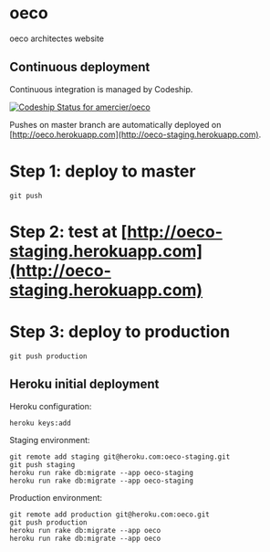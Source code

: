 oeco
====

oeco architectes website


Continuous deployment
---------------------

Continuous integration is managed by Codeship.

[ ![Codeship Status for amercier/oeco](https://codeship.io/projects/3a5506d0-399b-0132-7358-4e57ec3927cd/status)](https://codeship.io/projects/42234)

Pushes on master branch are automatically deployed on
[http://oeco.herokuapp.com](http://oeco-staging.herokuapp.com).

# Step 1: deploy to master

    git push

# Step 2: test at [http://oeco-staging.herokuapp.com](http://oeco-staging.herokuapp.com)

# Step 3: deploy to production

    git push production


Heroku initial deployment
-------------------------

Heroku configuration:

    heroku keys:add

Staging environment:

    git remote add staging git@heroku.com:oeco-staging.git
    git push staging
    heroku run rake db:migrate --app oeco-staging
    heroku run rake db:migrate --app oeco-staging

Production environment:

    git remote add production git@heroku.com:oeco.git
    git push production
    heroku run rake db:migrate --app oeco
    heroku run rake db:migrate --app oeco
